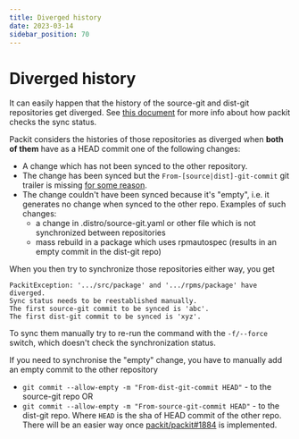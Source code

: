 ```yaml
---
title: Diverged history
date: 2023-03-14
sidebar_position: 70
---
```


# Diverged history

It can easily happen that the history of the source-git and dist-git
repositories get diverged.
See [this document](https://github.com/packit/research/tree/main/source-git-sync-status#example)
for more info about how packit checks the sync status.

Packit considers the histories of those repositories as diverged when
**both of them** have as a HEAD commit one of the following changes: 

* A change which has not been synced to the other repository.
* The change has been synced but the `From-[source|dist]-git-commit` git
  trailer is missing [for some reason](https://github.com/packit/packit/issues/1883).
* The change couldn't have been synced because it's "empty", i.e. it generates
  no change when synced to the other repo. Examples of such changes: 
  - a change in .distro/source-git.yaml or other file which is not synchronized between repositories
  - mass rebuild in a package which uses rpmautospec
    (results in an empty commit in the dist-git repo)

When you then try to synchronize those repositories either way, you get

    PackitException: '.../src/package' and '.../rpms/package' have diverged.
    Sync status needs to be reestablished manually.
    The first source-git commit to be synced is 'abc'.
    The first dist-git commit to be synced is 'xyz'.

To sync them manually try to re-run the command with the `-f/--force` switch,
which doesn't check the synchronization status.

If you need to synchronise the "empty" change, you have to manually add
an empty commit to the other repository
- `git commit --allow-empty -m "From-dist-git-commit HEAD"` - to the source-git
  repo OR 
- `git commit --allow-empty -m "From-source-git-commit HEAD"` - to the dist-git
  repo. Where `HEAD` is the sha of HEAD commit of the other repo.
There will be an easier way once
[packit/packit#1884](https://github.com/packit/packit/issues/1884) is implemented.
